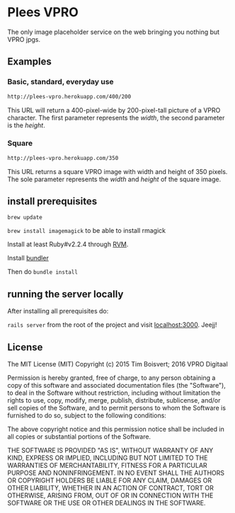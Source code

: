 # Plees VPRO

The only image placeholder service on the web bringing you nothing but VPRO jpgs.

## Examples

### Basic, standard, everyday use

```html
http://plees-vpro.herokuapp.com/400/200
```
This URL will return a 400-pixel-wide by 200-pixel-tall picture of a VPRO character. The first parameter represents the *width*, the second parameter is the *height*.

### Square

```html
http://plees-vpro.herokuapp.com/350
```
This URL returns a square VPRO image with width and height of 350 pixels. The sole parameter represents the *width* and *height* of the square image. 

## install prerequisites

`brew update`

`brew install imagemagick` to be able to install rmagick


Install at least Ruby#v2.2.4 through [RVM](https://rvm.io/).

Install [bundler](http://bundler.io/)

Then do `bundle install`

## running the server locally
After installing all prerequisites do:

`rails server` from the root of the project and visit [localhost:3000](http://localhost:3000). Jeejj!

## License

The MIT License (MIT)
Copyright (c) 2015 Tim Boisvert; 2016 VPRO Digitaal

Permission is hereby granted, free of charge, to any person obtaining a copy of this software and associated documentation files (the "Software"), to deal in the Software without restriction, including without limitation the rights to use, copy, modify, merge, publish, distribute, sublicense, and/or sell copies of the Software, and to permit persons to whom the Software is furnished to do so, subject to the following conditions:

The above copyright notice and this permission notice shall be included in all copies or substantial portions of the Software.

THE SOFTWARE IS PROVIDED "AS IS", WITHOUT WARRANTY OF ANY KIND, EXPRESS OR IMPLIED, INCLUDING BUT NOT LIMITED TO THE WARRANTIES OF MERCHANTABILITY, FITNESS FOR A PARTICULAR PURPOSE AND NONINFRINGEMENT. IN NO EVENT SHALL THE AUTHORS OR COPYRIGHT HOLDERS BE LIABLE FOR ANY CLAIM, DAMAGES OR OTHER LIABILITY, WHETHER IN AN ACTION OF CONTRACT, TORT OR OTHERWISE, ARISING FROM, OUT OF OR IN CONNECTION WITH THE SOFTWARE OR THE USE OR OTHER DEALINGS IN THE SOFTWARE.
